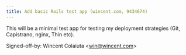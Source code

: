 ```yaml
---
title: Add basic Rails test app (wincent.com, 9434674)
---
```


This will be a minimal test app for testing my deployment strategies (Git, Capistrano, nginx, Thin etc).

Signed-off-by: Wincent Colaiuta &lt;win@wincent.com&gt;
